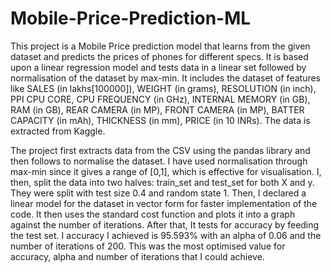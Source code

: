 # Mobile-Price-Prediction-ML

This project is a Mobile Price prediction model that learns from the given dataset and predicts the prices of phones for different specs. It is based upon a linear regression model and tests data in a linear set followed by normalisation of the dataset by max-min. It includes the dataset of features like SALES (in lakhs[100000]),	WEIGHT (in grams),	RESOLUTION (in inch),	PPI	CPU CORE,	CPU FREQUENCY (in GHz),	INTERNAL MEMORY (in GB),	RAM (in GB),	REAR CAMERA (in MP),	FRONT CAMERA (in MP),	BATTER CAPACITY (in mAh),	THICKNESS (in mm),	PRICE (in 10 INRs). The data is extracted from Kaggle. 

The project first extracts data from the CSV using the pandas library and then follows to normalise the dataset. I have used normalisation through max-min since it gives a range of [0,1], which is effective for visualisation. I, then, split the data into two halves: train_set and test_set for both X and y. They were split with test size 0.4 and random state 1. Then, I declared a linear model for the dataset in vector form for faster implementation of the code. It then uses the standard cost function and plots it into a graph against the number of iterations. After that, It tests for accuracy by feeding the test set. I accuracy I achieved is 95.593% with an alpha of 0.06 and the number of iterations of 200. This was the most optimised value for accuracy, alpha and number of iterations that I could achieve. 
